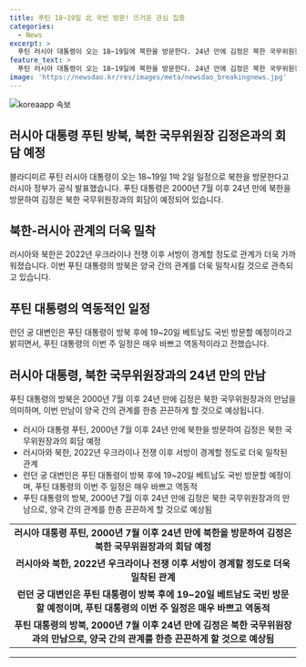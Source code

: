 ```yaml
---
title: 푸틴 18~19일 北 국빈 방문! 뜨거운 관심 집중
categories:
  - News
excerpt: >
  푸틴 러시아 대통령이 오는 18~19일에 북한을 방문한다. 24년 만에 김정은 북한 국무위원장과의 만남으로 양국의 관계가 더욱 밀착될 것으로 예상되며, 이는 2022년 우크라이나 전쟁 이후 서방이 경계할 정도로 러시아와 북한이 가까워진 상황에서 이뤄지는 것으로 보인다. 푸틴 대통령의 방북은 극도로 바쁜 스케줄 중에 이뤄지며, 이에 이어 베트남도 방문할 예정이다.
feature_text: >
  푸틴 러시아 대통령이 오는 18~19일에 북한을 방문한다. 24년 만에 김정은 북한 국무위원장과의 만남으로 양국의 관계가 더욱 밀착될 것으로 예상되며, 이는 2022년 우크라이나 전쟁 이후 서방이 경계할 정도로 러시아와 북한이 가까워진 상황에서 이뤄지는 것으로 보인다. 푸틴 대통령의 방북은 극도로 바쁜 스케줄 중에 이뤄지며, 이에 이어 베트남도 방문할 예정이다.
image: 'https://newsdao.kr/res/images/meta/newsdao_breakingnews.jpg'
---
```


<p><img src="https://newsdao.kr/res/images/meta/newsdao_breakingnews.jpg" alt="koreaapp 속보" /></p>

<h2 data-ke-size="size26">러시아 대통령 푸틴 방북, 북한 국무위원장 김정은과의 회담 예정</h2>

<p data-ke-size="size16">블라디미르 푸틴 러시아 대통령이 오는 18~19일 1박 2일 일정으로 북한을 방문한다고 러시아 정부가 공식 발표했습니다. 푸틴 대통령은 2000년 7월 이후 24년 만에 북한을 방문하여 김정은 북한 국무위원장과의 회담이 예정되어 있습니다.</p>

<h2 data-ke-size="size24">북한-러시아 관계의 더욱 밀착</h2>

<p data-ke-size="size16">러시아와 북한은 2022년 우크라이나 전쟁 이후 서방이 경계할 정도로 관계가 더욱 가까워졌습니다. 이번 푸틴 대통령의 방북은 양국 간의 관계를 더욱 밀착시킬 것으로 관측되고 있습니다.</p>

<h2 data-ke-size="size24">푸틴 대통령의 역동적인 일정</h2>

<p data-ke-size="size16">런던 궁 대변인은 푸틴 대통령이 방북 후에 19~20일 베트남도 국빈 방문할 예정이라고 밝히면서, 푸틴 대통령의 이번 주 일정은 매우 바쁘고 역동적이라고 전했습니다.</p>

<h2 data-ke-size="size24">러시아 대통령, 북한 국무위원장과의 24년 만의 만남</h2>

<p data-ke-size="size16">푸틴 대통령의 방북은 2000년 7월 이후 24년 만에 김정은 북한 국무위원장과의 만남을 의미하며, 이번 만남이 양국 간의 관계를 한층 끈끈하게 할 것으로 예상됩니다.</p>

<ul>
  <li>러시아 대통령 푸틴, 2000년 7월 이후 24년 만에 북한을 방문하여 김정은 북한 국무위원장과의 회담 예정</li>
  <li>러시아와 북한, 2022년 우크라이나 전쟁 이후 서방이 경계할 정도로 더욱 밀착된 관계</li>
  <li>런던 궁 대변인은 푸틴 대통령이 방북 후에 19~20일 베트남도 국빈 방문할 예정이며, 푸틴 대통령의 이번 주 일정은 매우 바쁘고 역동적</li>
  <li>푸틴 대통령의 방북, 2000년 7월 이후 24년 만에 김정은 북한 국무위원장과의 만남으로, 양국 간의 관계를 한층 끈끈하게 할 것으로 예상됨</li>
</ul>

<table>
  <tbody>
    <tr>
      <td style="text-align: center; height: 17px;"><b>러시아 대통령 푸틴, 2000년 7월 이후 24년 만에 북한을 방문하여 김정은 북한 국무위원장과의 회담 예정</b></td>
    </tr>
    <tr>
      <td style="text-align: center; height: 17px;"><b>러시아와 북한, 2022년 우크라이나 전쟁 이후 서방이 경계할 정도로 더욱 밀착된 관계</b></td>
    </tr>
    <tr>
      <td style="text-align: center; height: 17px;"><b>런던 궁 대변인은 푸틴 대통령이 방북 후에 19~20일 베트남도 국빈 방문할 예정이며, 푸틴 대통령의 이번 주 일정은 매우 바쁘고 역동적</b></td>
    </tr>
    <tr>
      <td style="text-align: center; height: 17px;"><b>푸틴 대통령의 방북, 2000년 7월 이후 24년 만에 김정은 북한 국무위원장과의 만남으로, 양국 간의 관계를 한층 끈끈하게 할 것으로 예상됨</b></td>
    </tr>
  </tbody>
</table>

<hr>

